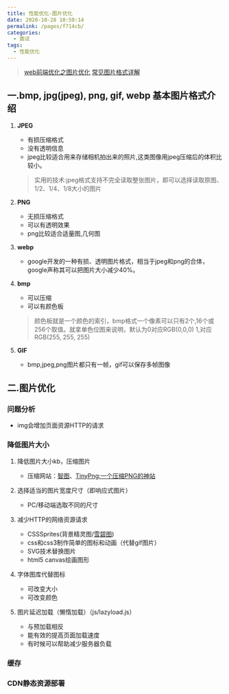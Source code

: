 ```yaml
---
title: 性能优化-图片优化
date: 2020-10-28 10:59:14
permalink: /pages/f714cb/
categories: 
  - 面试
tags: 
  - 性能优化
---
```


> [web前端优化之图片优化](https://juejin.im/post/6844903493774344200)
> [常见图片格式详解](https://www.cnblogs.com/xiangism/p/5311314.html)

## 一.bmp, jpg(jpeg), png, gif, webp 基本图片格式介绍

1. **JPEG**

    * 有损压缩格式
    * 没有透明信息
    * jpeg比较适合用来存储相机拍出来的照片,这类图像用jpeg压缩后的体积比较小。

    > 实用的技术:jpeg格式支持不完全读取整张图片，即可以选择读取原图、1/2、1/4、1/8大小的图片

2. **PNG**

    * 无损压缩格式
    * 可以有透明效果
    * png比较适合适量图,几何图

3. **webp**

    * google开发的一种有损、透明图片格式，相当于jpeg和png的合体，google声称其可以把图片大小减少40%。

4. **bmp**

    * 可以压缩
    * 可以有颜色板

    > 颜色板就是一个颜色的索引，bmp格式一个像素可以只有2个,16个或256个取值。就拿单色位图来说明，默认为0对应RGB(0,0,0) 1,对应RGB(255, 255, 255)

5. **GIF**

    * bmp,jpeg,png图片都只有一帧，gif可以保存多帧图像

## 二.图片优化

### 问题分析

* img会增加页面资源HTTP的请求

### 降低图片大小

1. 降低图片大小kb，压缩图片

    * 压缩网站：[智图](https://zhitu.isux.us/)、[TinyPng:一个压缩PNG的神站](https://tinypng.com/)

2. 选择适当的图片宽度尺寸（即响应式图片）

    * PC/移动端选取不同的尺寸

3. 减少HTTP的网络资源请求

    * CSSSprites(背景精灵图/[雪碧图](https://www.toptal.com/developers/css/sprite-generator))
    * css和css3制作简单的图标和动画（代替gif图片）
    * SVG技术替换图片
    * html5 canvas绘画图形

4. 字体图库代替图标

    * 可改变大小
    * 可改变颜色

5. 图片延迟加载（懒惰加载）（js/lazyload.js）

    * 与预加载相反
    * 能有效的提高页面加载速度
    * 有时候可以帮助减少服务器负载

### 缓存

### CDN静态资源部署

